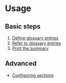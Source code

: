 # Usage

## Basic steps

1. [Define glossary entries](definition.md)
2. [Refer to glossary entries](definition.md)
3. [Print the summary](definition.md)

## Advanced

-   [Configuring sections](sections.md)
